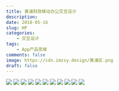 ```yaml
---
title: 黄浦财政移动办公交互设计
description: 
date: 2018-05-16
slug: HP
categories: 
    - 交互设计
tags: 
    - App产品思维
comments: false
image: https://cdn.imzsy.design/黄浦区.png
draft: false
---
```





![](http://cdn.imzsy.design/FiCsbD_D7Wrd4YkitxwFK1WXYQX3)
![](http://cdn.imzsy.design/Fvw8cf1Ue597NeeVlwQl9tKkutxl)
![](http://cdn.imzsy.design/FnBJPHykkW3RIMpz7JWnf7NZB3rc)
![](http://cdn.imzsy.design/FjMoKQL3rdLYF_m-VVqggIJbhw79)
![](http://cdn.imzsy.design/Fo_zs5JW-WIkBgaZG1zpE4zZru3O)
![](http://cdn.imzsy.design/FjlBSEkBnhDNHSjGZN8-lofHEDfJ)
![](http://cdn.imzsy.design/FizNU1BqOajl91apMlhHsDR23tCO)
![](http://cdn.imzsy.design/FoUazuB3PVFPjupbROeDcCS-UDTn)
![](http://cdn.imzsy.design/FtbsryP_A-BHqAQGSePX6qQSom9k)
![](http://cdn.imzsy.design/Frj7oLjUaUoHWoyka0mHvo6OQI04)
![](http://cdn.imzsy.design/Fge0efO_-D4IA1RBWmpQh8K9c32s)